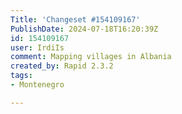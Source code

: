 ```yaml
---
Title: 'Changeset #154109167'
PublishDate: 2024-07-18T16:20:39Z
id: 154109167
user: IrdiIs
comment: Mapping villages in Albania
created_by: Rapid 2.3.2
tags:
- Montenegro

---
```

